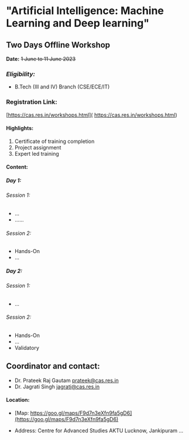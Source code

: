 # "Artificial Intelligence: Machine Learning and Deep learning"
## Two Days Offline Workshop

**Date:** ~~1 June to 11 June 2023~~


### *Eligibility:*
* B.Tech (III and IV) Branch (CSE/ECE/IT)

### Registration Link: 
[https://cas.res.in/workshops.html]( https://cas.res.in/workshops.html)

#### Highlights:


1. Certificate of training completion
1. Project assignment
1. Expert led training

#### Content:

##### Day 1:

###### Session 1:

* ...
* ......

###### Session 2:

* Hands-On
* ...


##### Day 2:

###### Session 1:

* ...


###### Session 2:

* Hands-On
* ...
* Validatory

  
## Coordinator and contact:
* Dr. Prateek Raj Gautam [prateek@cas.res.in](mailto:prateek@cas.res.in) 
* Dr. Jagrati Singh [jagrati@cas.res.in](mailto:jagrati@cas.res.in)


#### Location:

* [Map: https://goo.gl/maps/F9d7n3eXfn9fa5gD6](https://goo.gl/maps/F9d7n3eXfn9fa5gD6)

* Address: Centre for Advanced Studies AKTU Lucknow, Jankipuram ...
